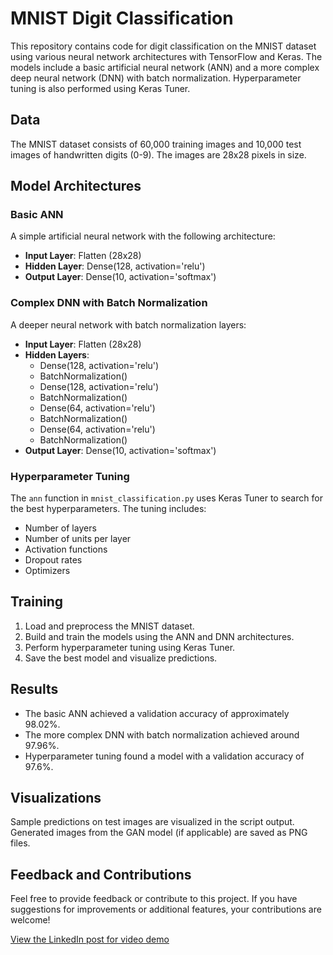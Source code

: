 # MNIST Digit Classification

This repository contains code for digit classification on the MNIST dataset using various neural network architectures with TensorFlow and Keras. The models include a basic artificial neural network (ANN) and a more complex deep neural network (DNN) with batch normalization. Hyperparameter tuning is also performed using Keras Tuner.

## Data

The MNIST dataset consists of 60,000 training images and 10,000 test images of handwritten digits (0-9). The images are 28x28 pixels in size.

## Model Architectures

### Basic ANN

A simple artificial neural network with the following architecture:
- **Input Layer**: Flatten (28x28)
- **Hidden Layer**: Dense(128, activation='relu')
- **Output Layer**: Dense(10, activation='softmax')

### Complex DNN with Batch Normalization

A deeper neural network with batch normalization layers:
- **Input Layer**: Flatten (28x28)
- **Hidden Layers**:
  - Dense(128, activation='relu')
  - BatchNormalization()
  - Dense(128, activation='relu')
  - BatchNormalization()
  - Dense(64, activation='relu')
  - BatchNormalization()
  - Dense(64, activation='relu')
  - BatchNormalization()
- **Output Layer**: Dense(10, activation='softmax')

### Hyperparameter Tuning

The `ann` function in `mnist_classification.py` uses Keras Tuner to search for the best hyperparameters. The tuning includes:
- Number of layers
- Number of units per layer
- Activation functions
- Dropout rates
- Optimizers

## Training

1. Load and preprocess the MNIST dataset.
2. Build and train the models using the ANN and DNN architectures.
3. Perform hyperparameter tuning using Keras Tuner.
4. Save the best model and visualize predictions.

## Results

- The basic ANN achieved a validation accuracy of approximately 98.02%.
- The more complex DNN with batch normalization achieved around 97.96%.
- Hyperparameter tuning found a model with a validation accuracy of 97.6%.

## Visualizations

Sample predictions on test images are visualized in the script output. Generated images from the GAN model (if applicable) are saved as PNG files.

## Feedback and Contributions

Feel free to provide feedback or contribute to this project. If you have suggestions for improvements or additional features, your contributions are welcome!

[View the LinkedIn post for video demo](https://www.linkedin.com/posts/kaibalyamohapatra_python-tkinter-pil-activity-7221015221878898688-msf_?utm_source=share&utm_medium=member_desktop)
